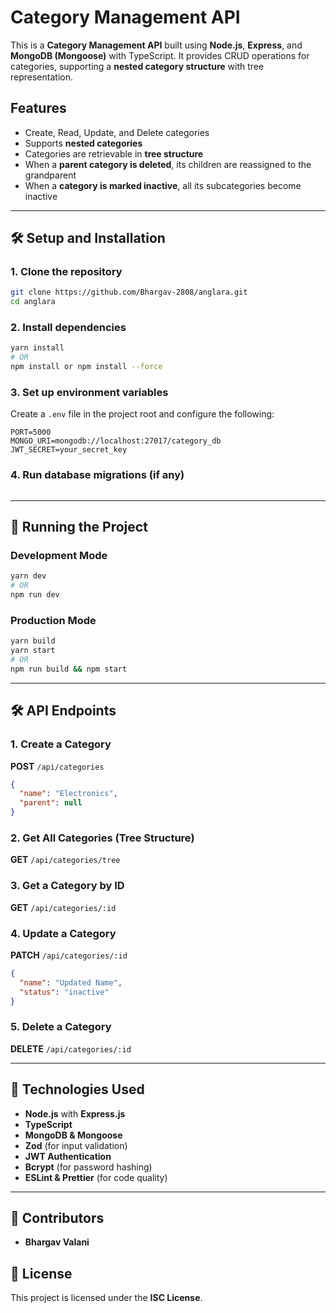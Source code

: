 # Category Management API

This is a **Category Management API** built using **Node.js**, **Express**, and **MongoDB (Mongoose)** with TypeScript. It provides CRUD operations for categories, supporting a **nested category structure** with tree representation.

## Features
- Create, Read, Update, and Delete categories
- Supports **nested categories**
- Categories are retrievable in **tree structure**
- When a **parent category is deleted**, its children are reassigned to the grandparent
- When a **category is marked inactive**, all its subcategories become inactive

---

## 🛠️ Setup and Installation

### **1. Clone the repository**
```sh
git clone https://github.com/Bhargav-2808/anglara.git
cd anglara
```

### **2. Install dependencies**
```sh
yarn install 
# OR 
npm install or npm install --force
```

### **3. Set up environment variables**
Create a `.env` file in the project root and configure the following:
```env
PORT=5000
MONGO_URI=mongodb://localhost:27017/category_db
JWT_SECRET=your_secret_key
```

### **4. Run database migrations (if any)**
```sh
```

---

## 🚀 Running the Project

### **Development Mode**
```sh
yarn dev 
# OR
npm run dev
```

### **Production Mode**
```sh
yarn build 
yarn start 
# OR
npm run build && npm start
```

---

## 🛠️ API Endpoints

### **1. Create a Category**
**POST** `/api/categories`
```json
{
  "name": "Electronics",
  "parent": null  
}
```

### **2. Get All Categories (Tree Structure)**
**GET** `/api/categories/tree`

### **3. Get a Category by ID**
**GET** `/api/categories/:id`

### **4. Update a Category**
**PATCH** `/api/categories/:id`
```json
{
  "name": "Updated Name",
  "status": "inactive"
}
```

### **5. Delete a Category**
**DELETE** `/api/categories/:id`

---

## 📌 Technologies Used
- **Node.js** with **Express.js**
- **TypeScript**
- **MongoDB & Mongoose**
- **Zod** (for input validation)
- **JWT Authentication**
- **Bcrypt** (for password hashing)
- **ESLint & Prettier** (for code quality)

---

## 👥 Contributors
- **Bhargav Valani** 

## 📜 License
This project is licensed under the **ISC License**.


